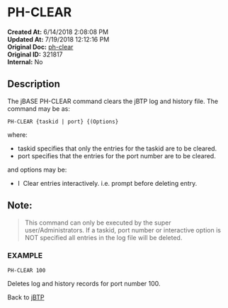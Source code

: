 # PH-CLEAR 

**Created At:** 6/14/2018 2:08:08 PM  
**Updated At:** 7/19/2018 12:12:16 PM  
**Original Doc:** [ph-clear](https://docs.jbase.com/46465-background-processing/ph-clear)  
**Original ID:** 321817  
**Internal:** No  


## Description 

The jBASE PH-CLEAR command clears the jBTP log and history file. The command may be as:

```
PH-CLEAR {taskid | port} {(Options}
```

where:

- taskid specifies that only the entries for the taskid are to be cleared.
- port specifies that the entries for the port number are to be cleared.


and options may be:

- I  Clear entries interactively. i.e. prompt before deleting entry.




## Note: 


> This command can only be executed by the super user/Administrators. If a taskid, port number or interactive option is NOT specified all entries in the log file will be deleted.




### EXAMPLE

```
PH-CLEAR 100
```

Deletes log and history records for port number 100.



Back to [jBTP](./../jbtp)
